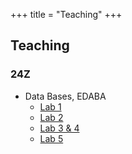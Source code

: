+++
title = "Teaching"
+++

## Teaching

### 24Z
- Data Bases, EDABA
	- [Lab 1](/edaba/lab1.pdf)
	- [Lab 2](/edaba/lab2.pdf)
	- [Lab 3 & 4](/edaba/lab3_4.pdf)
	- [Lab 5](/edaba/lab5.pdf)